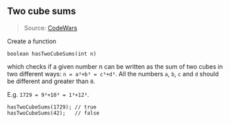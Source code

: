 ## Two cube sums

> Source: [CodeWars](https://www.codewars.com/kata/55fd4919ce2a1d7c0d0000f3)

Create a function

```
boolean hasTwoCubeSums(int n)
```

which checks if a given number n can be written as the sum of two cubes in two different ways:
`n = a³+b³ = c³+d³`. All the numbers `a`, `b`, `c` and `d` should be different and greater than `0`.

E.g. `1729 = 9³+10³ = 1³+12³`.

```
hasTwoCubeSums(1729); // true
hasTwoCubeSums(42);   // false
```